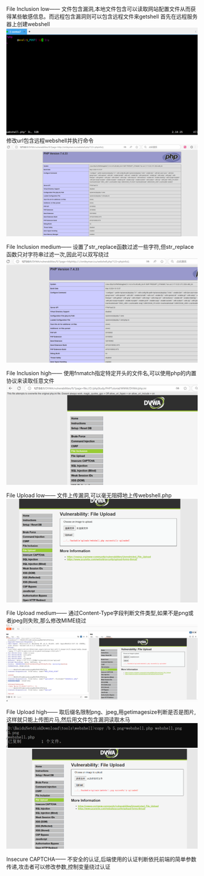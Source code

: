 File Inclusion low——
文件包含漏洞,本地文件包含可以读取网站配置文件从而获得某些敏感信息。而远程包含漏洞则可以包含远程文件来getshell
首先在远程服务器上创建webshell
![File Inclusion 1](/dvwa/images/Inclusion1.png)
修改url包含远程webshell并执行命令
![File Inclusion 2](/dvwa/images/Inclusion2.png)

File Inclusion medium——
设置了str_replace函数过滤一些字符,但str_replace函数只对字符串过滤一次,因此可以双写绕过
![File Inclusion 3](/dvwa/images/Inclusion3.png)

File Inclusion high——
使用fnmatch指定特定开头的文件名,可以使用php的内置协议来读取任意文件
![File Inclusion 4](/dvwa/images/Inclusion4.png)

File Upload low——
文件上传漏洞,可以毫无阻碍地上传webshell.php
![File Upload 1](/dvwa/images/upload1.png)

File Upload medium——
通过Content-Type字段判断文件类型,如果不是png或者jpeg则失败,那么修改MIME绕过
![File Upload 2](/dvwa/images/upload2.png)

File Upload high——
取后缀名限制png、jpeg,用getimagesize判断是否是图片,这样就只能上传图片马,然后用文件包含漏洞读取木马
![File Upload 3](/dvwa/images/upload3.png)
![File Upload 4](/dvwa/images/upload4.png)

Insecure CAPTCHA——
不安全的认证,后端使用的认证判断依托前端的简单参数传递,攻击者可以修改参数,控制变量绕过认证